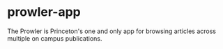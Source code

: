 # prowler-app
The Prowler is Princeton's one and only app for browsing articles across multiple on campus publications.
